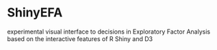 ShinyEFA
========

experimental visual interface to decisions in Exploratory Factor Analysis based on the interactive features of R Shiny and D3
